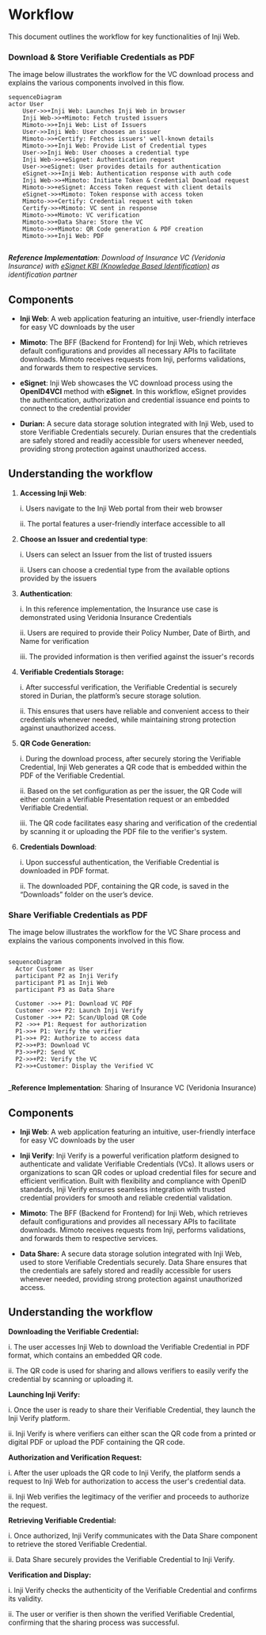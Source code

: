 # Workflow

This document outlines the workflow for key functionalities of Inji Web.

### Download & Store Verifiable Credentials as PDF

The image below illustrates the workflow for the VC download process and explains the various components involved in this flow.

```mermaid
sequenceDiagram
actor User
    User->>+Inji Web: Launches Inji Web in browser
    Inji Web->>+Mimoto: Fetch trusted issuers
    Mimoto->>+Inji Web: List of Issuers
    User->>Inji Web: User chooses an issuer
    Mimoto->>+Certify: Fetches issuers' well-known details
    Mimoto->>+Inji Web: Provide List of Credential types
    User->>Inji Web: User chooses a credential type
    Inji Web->>+eSignet: Authentication request
    User->>eSignet: User provides details for authentication
    eSignet->>+Inji Web: Authentication response with auth code
    Inji Web->>+Mimoto: Initiate Token & Credential Download request
    Mimoto->>+eSignet: Access Token request with client details
    eSignet->>+Mimoto: Token response with access token
    Mimoto->>+Certify: Credential request with token
    Certify->>+Mimoto: VC sent in response
    Mimoto->>+Mimoto: VC verification
    Mimoto->>+Data Share: Store the VC
    Mimoto->>+Mimoto: QR Code generation & PDF creation
    Mimoto->>+Inji Web: PDF
    
```

_**Reference Implementation**: Download of Insurance VC (Veridonia Insurance) with_ [_eSignet KBI (Knowledge Based Identification)_](https://docs.esignet.io/end-user-guide/knowledge-based-authentication) _as identification partner_

## Components

* **Inji Web**: A web application featuring an intuitive, user-friendly interface for easy VC downloads by the user

* **Mimoto**: The BFF (Backend for Frontend) for Inji Web, which retrieves default configurations and provides all necessary APIs to facilitate downloads. Mimoto receives requests from Inji, performs validations, and forwards them to respective services.

* **eSignet**: Inji Web showcases the VC download process using the **OpenID4VCI** method with **eSignet**. In this workflow, eSignet provides the authentication, authorization and credential issuance end points to connect to the credential provider

* **Durian:** A secure data storage solution integrated with Inji Web, used to store Verifiable Credentials securely. Durian ensures that the credentials are safely stored and readily accessible for users whenever needed, providing strong protection against unauthorized access.

## Understanding the workflow

1.  **Accessing Inji Web**:

    i. Users navigate to the Inji Web portal from their web browser

    ii. The portal features a user-friendly interface accessible to all
    
2.  **Choose an Issuer and credential type**:

    i. Users can select an Issuer from the list of trusted issuers

    ii. Users can choose a credential type from the available options provided by the issuers
    
3.  **Authentication**:

    i. In this reference implementation, the Insurance use case is demonstrated using Veridonia Insurance Credentials

    ii. Users are required to provide their Policy Number, Date of Birth, and Name for verification

    iii. The provided information is then verified against the issuer's records

4. **Verifiable Credentials Storage:**

    i. After successful verification, the Verifiable Credential is securely stored in Durian, the platform’s secure storage solution.

    ii. This ensures that users have reliable and convenient access to their credentials whenever needed, while maintaining strong protection against unauthorized access.

5. **QR Code Generation:**

    i. During the download process, after securely storing the Verifiable Credential, Inji Web generates a QR code that is embedded within the PDF of the Verifiable Credential.

    ii. Based on the set configuration as per the issuer, the QR Code will either contain a Verifiable Presentation request or an embedded Verifiable Credential.

    iii. The QR code facilitates easy sharing and verification of the credential by scanning it or uploading the PDF file to the verifier's system.
    
6. **Credentials Download**:
  
   i. Upon successful authentication, the Verifiable Credential is downloaded in PDF format.

   ii. The downloaded PDF, containing the QR code, is saved in the “Downloads” folder on the user’s device.


### Share Verifiable Credentials as PDF

The image below illustrates the workflow for the VC Share process and explains the various components involved in this flow.

```mermaid

sequenceDiagram
  Actor Customer as User
  participant P2 as Inji Verify
  participant P1 as Inji Web
  participant P3 as Data Share

  Customer ->>+ P1: Download VC PDF
  Customer ->>+ P2: Launch Inji Verify
  Customer ->>+ P2: Scan/Upload QR Code
  P2 ->>+ P1: Request for authorization
  P1->>+ P1: Verify the verifier
  P1->>+ P2: Authorize to access data
  P2->>+P3: Download VC
  P3->>+P2: Send VC
  P2->>+P2: Verify the VC 
  P2->>+Customer: Display the Verified VC
    
```

_**Reference Implementation**: Sharing of Insurance VC (Veridonia Insurance) 

## Components

* **Inji Web**: A web application featuring an intuitive, user-friendly interface for easy VC downloads by the user

* **Inji Verify**: Inji Verify is a powerful verification platform designed to authenticate and validate Verifiable Credentials (VCs). It allows users or organizations to scan QR codes or upload credential files for secure and efficient verification. Built with flexibility and compliance with OpenID standards, Inji Verify ensures seamless integration with trusted credential providers for smooth and reliable credential validation.

* **Mimoto**: The BFF (Backend for Frontend) for Inji Web, which retrieves default configurations and provides all necessary APIs to facilitate downloads. Mimoto receives requests from Inji, performs validations, and forwards them to respective services.

* **Data Share:** A secure data storage solution integrated with Inji Web, used to store Verifiable Credentials securely. Data Share ensures that the credentials are safely stored and readily accessible for users whenever needed, providing strong protection against unauthorized access.

## Understanding the workflow

**Downloading the Verifiable Credential:**

i. The user accesses Inji Web to download the Verifiable Credential in PDF format, which contains an embedded QR code.

ii. The QR code is used for sharing and allows verifiers to easily verify the credential by scanning or uploading it.

**Launching Inji Verify:**

i. Once the user is ready to share their Verifiable Credential, they launch the Inji Verify platform.

ii. Inji Verify is where verifiers can either scan the QR code from a printed or digital PDF or upload the PDF containing the QR code.

**Authorization and Verification Request:**

i. After the user uploads the QR code to Inji Verify, the platform sends a request to Inji Web for authorization to access the user's credential data.

ii. Inji Web verifies the legitimacy of the verifier and proceeds to authorize the request.

**Retrieving Verifiable Credential:**

i. Once authorized, Inji Verify communicates with the Data Share component to retrieve the stored Verifiable Credential.

ii. Data Share securely provides the Verifiable Credential to Inji Verify.

**Verification and Display:**

i. Inji Verify checks the authenticity of the Verifiable Credential and confirms its validity.

ii. The user or verifier is then shown the verified Verifiable Credential, confirming that the sharing process was successful.

